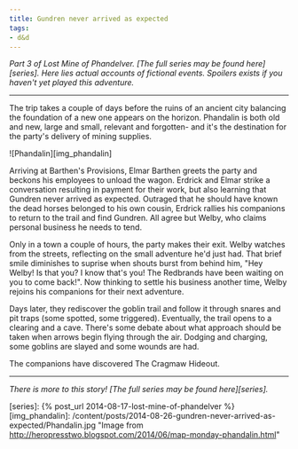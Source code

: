 ```yaml
---
title: Gundren never arrived as expected
tags:
- d&d
---
```


_Part 3 of Lost Mine of Phandelver. [The full series may be found here][series]. Here lies actual accounts of fictional events. Spoilers exists if you haven't yet played this adventure._

---

The trip takes a couple of days before the ruins of an ancient city balancing the foundation of a new one appears on the horizon. Phandalin is both old and new, large and small, relevant and forgotten- and it's the destination for the party's delivery of mining supplies.

![Phandalin][img_phandalin]

Arriving at Barthen's Provisions, Elmar Barthen greets the party and beckons his employees to unload the wagon. Erdrick and Elmar strike a conversation resulting in payment for their work, but also learning that Gundren never arrived as expected. Outraged that he should have known the dead horses belonged to his own cousin, Erdrick rallies his companions to return to the trail and find Gundren. All agree but Welby, who claims personal business he needs to tend.

Only in a town a couple of hours, the party makes their exit. Welby watches from the streets, reflecting on the small adventure he'd just had. That brief smile diminishes to suprise when shouts burst from behind him, "Hey Welby! Is that you? I know that's you! The Redbrands have been waiting on you to come back!". Now thinking to settle his business another time, Welby rejoins his companions for their next adventure. 

Days later, they rediscover the goblin trail and follow it through snares and pit traps (some spotted, some triggered). Eventually, the trail opens to a clearing and a cave. There's some debate about what approach should be taken when arrows begin flying through the air. Dodging and charging, some goblins are slayed and some wounds are had. 

The companions have discovered The Cragmaw Hideout.

--- 

_There is more to this story! [The full series may be found here][series]._

[series]: {% post_url 2014-08-17-lost-mine-of-phandelver %}
[img_phandalin]: /content/posts/2014-08-26-gundren-never-arrived-as-expected/Phandalin.jpg "Image from http://heropresstwo.blogspot.com/2014/06/map-monday-phandalin.html"

